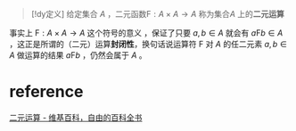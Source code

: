 


> [!dy定义] 
> 给定集合 $A$ ，二元函数${\displaystyle \mathrm {F} :A\times A\rightarrow A}$ 称为集合$A$ 上的**二元运算**

事实上 ${\displaystyle \mathrm {F} :A\times A\rightarrow A}$ 这个符号的意义 ，保证了只要 ${\displaystyle a,\,b\in A}$ 就会有 ${\displaystyle a\mathrm {F} b\in A}$ ，这正是所谓的（二元）运算**封闭性**，换句话说运算符 ${\mathrm  {F}}$ 对 $A$ 的任二元素 ${\displaystyle a,\,b\in A}$ 做运算的结果 ${\displaystyle a\mathrm {F} b}$ ，仍然会属于 $A$ 。



# reference
[二元运算 - 维基百科，自由的百科全书](https://zh.wikipedia.org/wiki/%E4%BA%8C%E5%85%83%E8%BF%90%E7%AE%97)
